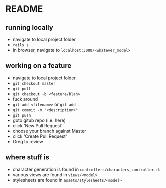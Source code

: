 # README

## running locally

- navigate to local project folder
- `rails s`
- in browser, navigate to `localhost:3000/<whatever_model>`

## working on a feature

- navigate to local project folder
- `git checkout master`
- `git pull`
- `git checkout -b <feature/blah>`
- fuck around
- `git add <filename>` or `git add .`
- `git commit -m "<description>"`
- `git push`
- goto gitub repo (i.e. here)
- click 'New Pull Request'
- choose your branch against Master
- click 'Create Pull Request'
- Greg to review

## where stuff is

- character generation is found in `controllers/characters_controller.rb`
- various views are found in `views/<model>`
- stylesheets are found in `assets/stylesheets/<model>`
